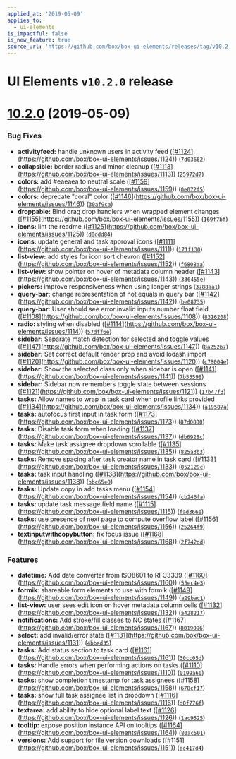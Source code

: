 ```yaml
---
applied_at: '2019-05-09'
applies_to:
  - ui-elements
is_impactful: false
is_new_feature: true
source_url: 'https://github.com/box/box-ui-elements/releases/tag/v10.2.0'
---
```


# UI Elements `v10.2.0` release

# [10.2.0]([`v10.1.0...v10.2.0`](https://github.com/box/box-ui-elements/compare/`v10.1.0...v10.2.0`)) (2019-05-09)


### Bug Fixes

* **activityfeed:** handle unknown users in activity feed ([[#1124](https://github.com/box/box-ui-elements/pull/1124)](https://github.com/box/box-ui-elements/issues/1124)) ([`7d03662`](https://github.com/box/box-ui-elements/commit[`7d03662`](https://github.com/box/box-ui-elements/commit/7d03662)))
* **collapsible:** border radius and minor cleanup ([[#1113](https://github.com/box/box-ui-elements/pull/1113)](https://github.com/box/box-ui-elements/issues/1113)) ([`25972d7`](https://github.com/box/box-ui-elements/commit[`25972d7`](https://github.com/box/box-ui-elements/commit/25972d7)))
* **colors:** add #eaeaea to neutral scale ([[#1159](https://github.com/box/box-ui-elements/pull/1159)](https://github.com/box/box-ui-elements/issues/1159)) ([`0e072f5`](https://github.com/box/box-ui-elements/commit[`0e072f5`](https://github.com/box/box-ui-elements/commit/0e072f5)))
* **colors:** deprecate "coral" color ([[#1146](https://github.com/box/box-ui-elements/pull/1146)](https://github.com/box/box-ui-elements/issues/1146)) ([`30af9ca`](https://github.com/box/box-ui-elements/commit[`30af9ca`](https://github.com/box/box-ui-elements/commit/30af9ca)))
* **droppable:** Bind drag drop handlers when wrapped element changes ([[#1155](https://github.com/box/box-ui-elements/pull/1155)](https://github.com/box/box-ui-elements/issues/1155)) ([`169f7bf`](https://github.com/box/box-ui-elements/commit[`169f7bf`](https://github.com/box/box-ui-elements/commit/169f7bf)))
* **icons:** lint the readme ([[#1125](https://github.com/box/box-ui-elements/pull/1125)](https://github.com/box/box-ui-elements/issues/1125)) ([`d0ddd84`](https://github.com/box/box-ui-elements/commit[`d0ddd84`](https://github.com/box/box-ui-elements/commit/d0ddd84)))
* **icons:** update general and task approval icons ([[#1111](https://github.com/box/box-ui-elements/pull/1111)](https://github.com/box/box-ui-elements/issues/1111)) ([`171f130`](https://github.com/box/box-ui-elements/commit[`171f130`](https://github.com/box/box-ui-elements/commit/171f130)))
* **list-view:** add styles for icon sort chevron ([[#1152](https://github.com/box/box-ui-elements/pull/1152)](https://github.com/box/box-ui-elements/issues/1152)) ([`f6808aa`](https://github.com/box/box-ui-elements/commit[`f6808aa`](https://github.com/box/box-ui-elements/commit/f6808aa)))
* **list-view:** show pointer on hover of metadata column header ([[#1143](https://github.com/box/box-ui-elements/pull/1143)](https://github.com/box/box-ui-elements/issues/1143)) ([`336455e`](https://github.com/box/box-ui-elements/commit[`336455e`](https://github.com/box/box-ui-elements/commit/336455e)))
* **pickers:** improve responsiveness when using longer strings ([`3788aa1`](https://github.com/box/box-ui-elements/commit[`3788aa1`](https://github.com/box/box-ui-elements/commit/3788aa1)))
* **query-bar:** change representation of not equals in query bar ([[#1142](https://github.com/box/box-ui-elements/pull/1142)](https://github.com/box/box-ui-elements/issues/1142)) ([`be08735`](https://github.com/box/box-ui-elements/commit[`be08735`](https://github.com/box/box-ui-elements/commit/be08735)))
* **query-bar:** User should see error invalid inputs number float field ([[#1108](https://github.com/box/box-ui-elements/pull/1108)](https://github.com/box/box-ui-elements/issues/1108)) ([`8316208`](https://github.com/box/box-ui-elements/commit[`8316208`](https://github.com/box/box-ui-elements/commit/8316208)))
* **radio:** styling when disabled ([[#1114](https://github.com/box/box-ui-elements/pull/1114)](https://github.com/box/box-ui-elements/issues/1114)) ([`57dff6e`](https://github.com/box/box-ui-elements/commit[`57dff6e`](https://github.com/box/box-ui-elements/commit/57dff6e)))
* **sidebar:** Separate match detection for selected and toggle values ([[#1147](https://github.com/box/box-ui-elements/pull/1147)](https://github.com/box/box-ui-elements/issues/1147)) ([`8a252b7`](https://github.com/box/box-ui-elements/commit[`8a252b7`](https://github.com/box/box-ui-elements/commit/8a252b7)))
* **sidebar:** Set correct default render prop and avoid lodash import ([[#1120](https://github.com/box/box-ui-elements/pull/1120)](https://github.com/box/box-ui-elements/issues/1120)) ([`c78004e`](https://github.com/box/box-ui-elements/commit[`c78004e`](https://github.com/box/box-ui-elements/commit/c78004e)))
* **sidebar:** Show the selected class only when sidebar is open ([[#1141](https://github.com/box/box-ui-elements/pull/1141)](https://github.com/box/box-ui-elements/issues/1141)) ([`7b55598`](https://github.com/box/box-ui-elements/commit[`7b55598`](https://github.com/box/box-ui-elements/commit/7b55598)))
* **sidebar:** Sidebar now remembers toggle state between sessions ([[#1121](https://github.com/box/box-ui-elements/pull/1121)](https://github.com/box/box-ui-elements/issues/1121)) ([`17b47f3`](https://github.com/box/box-ui-elements/commit[`17b47f3`](https://github.com/box/box-ui-elements/commit/17b47f3)))
* **tasks:** Allow names to wrap in task card when profile links provided ([[#1134](https://github.com/box/box-ui-elements/pull/1134)](https://github.com/box/box-ui-elements/issues/1134)) ([`a19587a`](https://github.com/box/box-ui-elements/commit[`a19587a`](https://github.com/box/box-ui-elements/commit/a19587a)))
* **tasks:** autofocus first input in task form ([[#1173](https://github.com/box/box-ui-elements/pull/1173)](https://github.com/box/box-ui-elements/issues/1173)) ([`87d0880`](https://github.com/box/box-ui-elements/commit[`87d0880`](https://github.com/box/box-ui-elements/commit/87d0880)))
* **tasks:** Disable task form when loading ([[#1137](https://github.com/box/box-ui-elements/pull/1137)](https://github.com/box/box-ui-elements/issues/1137)) ([`db6928c`](https://github.com/box/box-ui-elements/commit[`db6928c`](https://github.com/box/box-ui-elements/commit/db6928c)))
* **tasks:** Make task assignee dropdown scrollable ([[#1135](https://github.com/box/box-ui-elements/pull/1135)](https://github.com/box/box-ui-elements/issues/1135)) ([`825a3b3`](https://github.com/box/box-ui-elements/commit[`825a3b3`](https://github.com/box/box-ui-elements/commit/825a3b3)))
* **tasks:** Remove spacing after task creator name in task card ([[#1133](https://github.com/box/box-ui-elements/pull/1133)](https://github.com/box/box-ui-elements/issues/1133)) ([`052129c`](https://github.com/box/box-ui-elements/commit[`052129c`](https://github.com/box/box-ui-elements/commit/052129c)))
* **tasks:** task input handling ([[#1138](https://github.com/box/box-ui-elements/pull/1138)](https://github.com/box/box-ui-elements/issues/1138)) ([`bbc65e0`](https://github.com/box/box-ui-elements/commit[`bbc65e0`](https://github.com/box/box-ui-elements/commit/bbc65e0)))
* **tasks:** Update copy in add tasks menu ([[#1154](https://github.com/box/box-ui-elements/pull/1154)](https://github.com/box/box-ui-elements/issues/1154)) ([`cb246fa`](https://github.com/box/box-ui-elements/commit[`cb246fa`](https://github.com/box/box-ui-elements/commit/cb246fa)))
* **tasks:** update task message field name ([[#1115](https://github.com/box/box-ui-elements/pull/1115)](https://github.com/box/box-ui-elements/issues/1115)) ([`fad366e`](https://github.com/box/box-ui-elements/commit[`fad366e`](https://github.com/box/box-ui-elements/commit/fad366e)))
* **tasks:** use presence of next page to compute overflow label ([[#1156](https://github.com/box/box-ui-elements/pull/1156)](https://github.com/box/box-ui-elements/issues/1156)) ([`25264f9`](https://github.com/box/box-ui-elements/commit[`25264f9`](https://github.com/box/box-ui-elements/commit/25264f9)))
* **textinputwithcopybutton:** fix focus issue ([[#1168](https://github.com/box/box-ui-elements/pull/1168)](https://github.com/box/box-ui-elements/issues/1168)) ([`2f742dd`](https://github.com/box/box-ui-elements/commit[`2f742dd`](https://github.com/box/box-ui-elements/commit/2f742dd)))


### Features

* **datetime:** Add date converter from ISO8601 to RFC3339 ([[#1160](https://github.com/box/box-ui-elements/pull/1160)](https://github.com/box/box-ui-elements/issues/1160)) ([`55ec4e3`](https://github.com/box/box-ui-elements/commit[`55ec4e3`](https://github.com/box/box-ui-elements/commit/55ec4e3)))
* **formik:** shareable form elements to use with formik ([[#1149](https://github.com/box/box-ui-elements/pull/1149)](https://github.com/box/box-ui-elements/issues/1149)) ([`a29bac1`](https://github.com/box/box-ui-elements/commit[`a29bac1`](https://github.com/box/box-ui-elements/commit/a29bac1)))
* **list-view:** user sees edit icon on hover metadata column cells ([[#1132](https://github.com/box/box-ui-elements/pull/1132)](https://github.com/box/box-ui-elements/issues/1132)) ([`a428217`](https://github.com/box/box-ui-elements/commit[`a428217`](https://github.com/box/box-ui-elements/commit/a428217)))
* **notifications:** Add stroke/fill classes to NC states ([[#1167](https://github.com/box/box-ui-elements/pull/1167)](https://github.com/box/box-ui-elements/issues/1167)) ([`8019096`](https://github.com/box/box-ui-elements/commit[`8019096`](https://github.com/box/box-ui-elements/commit/8019096)))
* **select:** add invalid/error state ([[#1131](https://github.com/box/box-ui-elements/pull/1131)](https://github.com/box/box-ui-elements/issues/1131)) ([`4bbad35`](https://github.com/box/box-ui-elements/commit[`4bbad35`](https://github.com/box/box-ui-elements/commit/4bbad35)))
* **tasks:** Add status section to task card ([[#1161](https://github.com/box/box-ui-elements/pull/1161)](https://github.com/box/box-ui-elements/issues/1161)) ([`30cc05d`](https://github.com/box/box-ui-elements/commit[`30cc05d`](https://github.com/box/box-ui-elements/commit/30cc05d)))
* **tasks:** Handle errors when performing actions on tasks ([[#1110](https://github.com/box/box-ui-elements/pull/1110)](https://github.com/box/box-ui-elements/issues/1110)) ([`0199a60`](https://github.com/box/box-ui-elements/commit[`0199a60`](https://github.com/box/box-ui-elements/commit/0199a60)))
* **tasks:** show completion timestamp for task assignees ([[#1158](https://github.com/box/box-ui-elements/pull/1158)](https://github.com/box/box-ui-elements/issues/1158)) ([`678cf17`](https://github.com/box/box-ui-elements/commit[`678cf17`](https://github.com/box/box-ui-elements/commit/678cf17)))
* **tasks:** show full task assignee list in dropdown ([[#1116](https://github.com/box/box-ui-elements/pull/1116)](https://github.com/box/box-ui-elements/issues/1116)) ([`d0f776f`](https://github.com/box/box-ui-elements/commit[`d0f776f`](https://github.com/box/box-ui-elements/commit/d0f776f)))
* **textarea:** add ability to hide optional label text ([[#1126](https://github.com/box/box-ui-elements/pull/1126)](https://github.com/box/box-ui-elements/issues/1126)) ([`1ac9525`](https://github.com/box/box-ui-elements/commit[`1ac9525`](https://github.com/box/box-ui-elements/commit/1ac9525)))
* **tooltip:** expose position instance API on tooltips ([[#1164](https://github.com/box/box-ui-elements/pull/1164)](https://github.com/box/box-ui-elements/issues/1164)) ([`80ac501`](https://github.com/box/box-ui-elements/commit[`80ac501`](https://github.com/box/box-ui-elements/commit/80ac501)))
* **versions:** Add support for file version downloads ([[#1151](https://github.com/box/box-ui-elements/pull/1151)](https://github.com/box/box-ui-elements/issues/1151)) ([`ec417d4`](https://github.com/box/box-ui-elements/commit[`ec417d4`](https://github.com/box/box-ui-elements/commit/ec417d4)))



